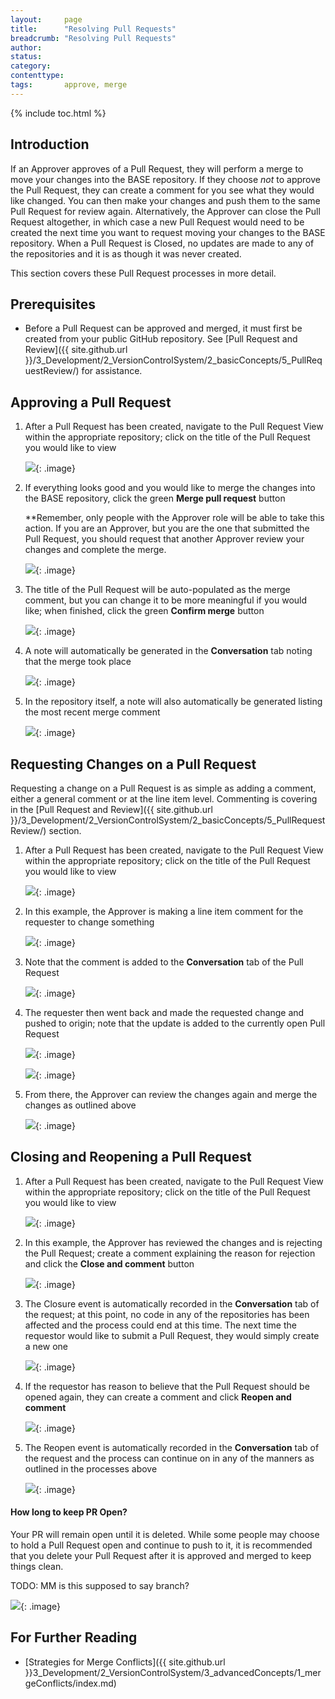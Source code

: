 ```yaml
---
layout:     page
title:      "Resolving Pull Requests"
breadcrumb: "Resolving Pull Requests"
author:
status:     
category:
contenttype:
tags:       approve, merge
---
```


{% include toc.html %}

## Introduction

If an Approver approves of a Pull Request, they will perform a merge to move your
changes into the BASE repository.  If they choose *not* to approve the Pull Request,
they can create a comment for you see what they would like changed.  You can then
make your changes and push them to the same Pull Request for review again.
Alternatively, the Approver can close the Pull Request altogether, in which case
a new Pull Request would need to be created the next time you want to request
moving your changes to the BASE repository.  When a Pull Request is Closed, no
updates are made to any of the repositories and it is as though it was never created.

This section covers these Pull Request processes in more detail.    

## Prerequisites

* Before a Pull Request can be approved and merged, it must first be created from
your public GitHub repository.  See [Pull Request and Review]({{ site.github.url }}/3_Development/2_VersionControlSystem/2_basicConcepts/5_PullRequestReview/) for assistance.

## Approving a Pull Request

1. After a Pull Request has been created, navigate to the Pull Request View within
the appropriate repository; click on the title of the Pull Request you would like
to view

    ![](images/approvingPRs_01.jpg){: .image}

2. If everything looks good and you would like to merge the changes into the BASE
repository, click the green **Merge pull request** button

    **Remember, only people with the Approver role will be able to take this action.
    If you are an Approver, but you are the one that submitted the Pull Request,
    you should request that another Approver review your changes and complete the merge.
    
    ![](images/approvingPRs_02.jpg){: .image}
    
3. The title of the Pull Request will be auto-populated as the merge comment, but
you can change it to be more meaningful if you would like; when finished, click the
green **Confirm merge** button


    ![](images/approvingPRs_03.jpg){: .image}
    
4. A note will automatically be generated in the **Conversation** tab noting that
the merge took place
     
    ![](images/approvingPRs_04.jpg){: .image}

5. In the repository itself, a note will also automatically be generated listing
the most recent merge comment

    ![](images/approvingPRs_05.jpg){: .image}

## Requesting Changes on a Pull Request

Requesting a change on a Pull Request is as simple as adding a comment, either a
general comment or at the line item level.  Commenting is covering in the
[Pull Request and Review]({{ site.github.url }}/3_Development/2_VersionControlSystem/2_basicConcepts/5_PullRequestReview/) section.

1. After a Pull Request has been created, navigate to the Pull Request View within the
appropriate repository; click on the title of the Pull Request you would like to view
   
    ![](images/changePR_01.jpg){: .image}
   
2. In this example, the Approver is making a line item comment for the requester
to change something
    
    ![](images/changePR_02.jpg){: .image}
   
3. Note that the comment is added to the **Conversation** tab of the Pull Request
    
    ![](images/changePR_03.jpg){: .image}
    
4. The requester then went back and made the requested change and pushed to origin;
note that the update is added to the currently open Pull Request

    ![](images/changePR_04.jpg){: .image}
    
    ![](images/changePR_05.jpg){: .image}
    
5. From there, the Approver can review the changes again and merge the changes as
outlined above
      
    ![](images/changePR_06.jpg){: .image}

## Closing and Reopening a Pull Request

1. After a Pull Request has been created, navigate to the Pull Request View within
the appropriate repository; click on the title of the Pull Request you would like
to view
   
    ![](images/closePR_01.jpg){: .image}

2. In this example, the Approver has reviewed the changes and is rejecting the
Pull Request; create a comment explaining the reason for rejection and click the
**Close and comment** button

    ![](images/closePR_02.jpg){: .image}
    
3. The Closure event is automatically recorded in the **Conversation** tab of the
request; at this point, no code in any of the repositories has been affected and
the process could end at this time.  The next time the requestor would like to
submit a Pull Request, they would simply create a new one

    ![](images/closePR_03.jpg){: .image}

4. If the requestor has reason to believe that the Pull Request should be opened
again, they can create a comment and click **Reopen and comment**

    ![](images/closePR_04.jpg){: .image}
    
5. The Reopen event is automatically recorded in the **Conversation** tab of the
request and the process can continue on in any of the manners as outlined in the
processes above

    ![](images/closePR_05.jpg){: .image}

#### How long to keep PR Open?
Your PR will remain open until it is deleted.  While some people may choose to 
hold a Pull Request open and continue to push to it, it is recommended that you 
delete your Pull Request after it is approved and merged to keep things clean.

TODO: MM is this supposed to say branch?  
  
![](images/deleteBranchAfterMerge.png){: .image}

## For Further Reading

* [Strategies for Merge Conflicts]({{ site.github.url }}3_Development/2_VersionControlSystem/3_advancedConcepts/1_mergeConflicts/index.md)